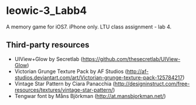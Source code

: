 leowic-3_Labb4
==============

A memory game for iOS7. iPhone only. LTU class assignment - lab 4. 

Third-party resources
---------------------
- UIView+Glow by Secretlab (https://github.com/thesecretlab/UIView-Glow)
- Victorian Grunge Texture Pack by AF Studios (http://af-studios.deviantart.com/art/Victorian-grunge-texture-pack-125784217)
- Vintage Star Pattern by Ciara Panacchia (http://designinstruct.com/free-resources/textures/vintage-star-pattern/)
- Tengwar font by Måns Björkman (http://at.mansbjorkman.net/)
